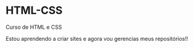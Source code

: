 # HTML-CSS
 Curso de HTML e CSS

Estou aprendendo a criar sítes e agora vou gerencias meus repositórios!!